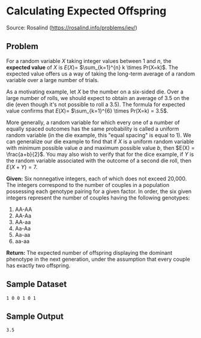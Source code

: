 
Calculating Expected Offspring
==============================

Source: Rosalind (https://rosalind.info/problems/iev/)

Problem
-------

For a random variable $X$ taking integer values between $1$ and $n$, the **expected value** of $X$ is $E(X)=$ $\sum_{k=1}^{n} k \times Pr(X=k)$. The expected value offers us a way of taking the long-term average of a random variable over a large number of trials.

As a motivating example, let $X$ be the number on a six-sided die. Over a large number of rolls, we should expect to obtain an average of 3.5 on the die (even though it's not possible to roll a 3.5). The formula for expected value confirms that $E(X)=$ $\sum_{k=1}^{6} \times Pr(X=k) = 3.5$.

More generally, a random variable for which every one of a number of equally spaced outcomes has the same probability is called a uniform random variable (in the die example, this "equal spacing" is equal to 1). We can generalize our die example to find that if $X$ is a uniform random variable with minimum possible value $a$ and maximum possible value $b$, then $E(X) = \frac{a+b}{2}$. You may also wish to verify that for the dice example, if $Y$ is the random variable associated with the outcome of a second die roll, then $E(X+Y)=7$.


**Given:** Six nonnegative integers, each of which does not exceed 20,000. The integers correspond to the number of couples in a population possessing each genotype pairing for a given factor. In order, the six given integers represent the number of couples having the following genotypes:

1. AA-AA
2. AA-Aa
3. AA-aa
4. Aa-Aa
5. Aa-aa
6. aa-aa

**Return:** The expected number of offspring displaying the dominant phenotype in the next generation, under the assumption that every couple has exactly two offspring.


Sample Dataset
--------------
```
1 0 0 1 0 1
```


Sample Output
-------------
```
3.5
```

